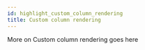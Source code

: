 ```yaml
---
id: highlight_custom_column_rendering
title: Custom column rendering 
---
```


More on Custom column rendering goes here
